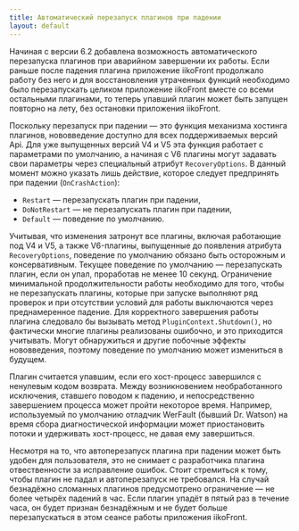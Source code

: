 ```yaml
---
title: Автоматический перезапуск плагинов при падении
layout: default
---
```

Начиная с версии 6.2 добавлена возможность автоматического перезапуска плагинов при аварийном завершении их работы. Если раньше после падения плагина приложение iikoFront продолжало работу без него и для восстановления утраченных функций необходимо было перезапускать целиком приложение iikoFront вместе со всеми остальными плагинами, то теперь упавший плагин может быть запущен повторно на лету, без остановки приложения iikoFront.

Поскольку перезапуск при падении — это функция механизма хостинга плагинов, нововведение доступно для всех поддерживаемых версий Api. Для уже выпущенных версий V4 и V5 эта функция работает с параметрами по умолчанию, а начиная с V6 плагины могут задавать свои параметры через специальный атрибут `RecoveryOptions`. В данный момент можно указать лишь действие, которое следует предпринять при падении (`OnCrashAction`):

- `Restart` — перезапускать плагин при падении,
- `DoNotRestart` — не перезапускать плагин при падении,
- `Default` — поведение по умолчанию.

Учитывая, что изменения затронут все плагины, включая работающие под V4 и V5, а также V6-плагины, выпущенные до появления атрибута `RecoveryOptions`, поведение по умолчанию обязано быть осторожным и консервативным. Текущее поведение по умолчанию — перезапускать плагин, если он упал, проработав не менее 10 секунд. Ограничение минимальной продолжительности работы необходимо для того, чтобы не перезапускать плагины, которые при запуске выполняют ряд проверок и при отсутствии условий для работы выключаются через преднамеренное падение. Для корректного завершения работы плагина следовало бы вызывать метод `PluginContext.Shutdown()`, но фактически многие плагины реализованы ошибочно, и это приходится учитывать. Могут обнаружиться и другие побочные эффекты нововведения, поэтому поведение по умолчанию может измениться в будущем.           

Плагин считается упавшим, если его хост-процесс завершился с ненулевым кодом возврата. Между возникновением необработанного исключения, ставшего поводом к падению, и непосредственно завершением процесса может пройти некоторое время. Например, используемый по умолчанию отладчик WerFault (бывший Dr. Watson) на время сбора диагностической информации может приостановить потоки и удерживать хост-процесс, не давая ему завершиться.

Несмотря на то, что автоперезапуск плагина при падении может быть удобен для пользователя, это не снимает с разработчика плагина отвественности за исправление ошибок. Стоит стремиться к тому, чтобы плагин не падал и автоперезапуск не требовался. На случай безнадёжно сломанных плагинов предусмотрено ограничение — не более четырёх падений в час. Если плагин упадёт в пятый раз в течение часа, он будет признан безнадёжным и не будет больше перезапускаться в этом сеансе работы приложения iikoFront.  